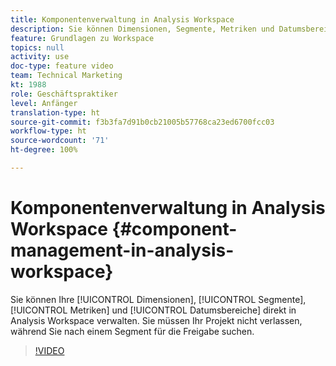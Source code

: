 ```yaml
---
title: Komponentenverwaltung in Analysis Workspace
description: Sie können Dimensionen, Segmente, Metriken und Datumsbereiche direkt in Analysis Workspace verwalten. Sie müssen Ihr Projekt nicht verlassen, während Sie nach einem Segment für die Freigabe suchen.
feature: Grundlagen zu Workspace
topics: null
activity: use
doc-type: feature video
team: Technical Marketing
kt: 1988
role: Geschäftspraktiker
level: Anfänger
translation-type: ht
source-git-commit: f3b3fa7d91b0cb21005b57768ca23ed6700fcc03
workflow-type: ht
source-wordcount: '71'
ht-degree: 100%

---
```



# Komponentenverwaltung in Analysis Workspace {#component-management-in-analysis-workspace}

Sie können Ihre [!UICONTROL Dimensionen], [!UICONTROL Segmente], [!UICONTROL Metriken] und [!UICONTROL Datumsbereiche] direkt in Analysis Workspace verwalten. Sie müssen Ihr Projekt nicht verlassen, während Sie nach einem Segment für die Freigabe suchen.

>[!VIDEO](https://video.tv.adobe.com/v/24095/?quality=12)
